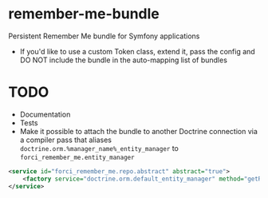 # remember-me-bundle

Persistent Remember Me bundle for Symfony applications

- If you'd like to use a custom Token class, extend it, pass the config and DO NOT include the bundle in the auto-mapping list of bundles

# TODO

- Documentation
- Tests
- Make it possible to attach the bundle to another Doctrine connection via a compiler pass that aliases `doctrine.orm.%manager_name%_entity_manager` to `forci_remember_me.entity_manager`
```xml
<service id="forci_remember_me.repo.abstract" abstract="true">
    <factory service="doctrine.orm.default_entity_manager" method="getRepository"/>
</service>
```